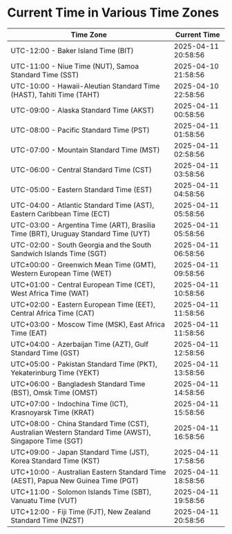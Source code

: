 # Current Time in Various Time Zones

| Time Zone | Current Time |
|-----------|--------------|
| UTC-12:00 - Baker Island Time (BIT) | 2025-04-11 20:58:56 |
| UTC-11:00 - Niue Time (NUT), Samoa Standard Time (SST) | 2025-04-10 21:58:56 |
| UTC-10:00 - Hawaii-Aleutian Standard Time (HAST), Tahiti Time (TAHT) | 2025-04-10 22:58:56 |
| UTC-09:00 - Alaska Standard Time (AKST) | 2025-04-11 00:58:56 |
| UTC-08:00 - Pacific Standard Time (PST) | 2025-04-11 01:58:56 |
| UTC-07:00 - Mountain Standard Time (MST) | 2025-04-11 02:58:56 |
| UTC-06:00 - Central Standard Time (CST) | 2025-04-11 03:58:56 |
| UTC-05:00 - Eastern Standard Time (EST) | 2025-04-11 04:58:56 |
| UTC-04:00 - Atlantic Standard Time (AST), Eastern Caribbean Time (ECT) | 2025-04-11 05:58:56 |
| UTC-03:00 - Argentina Time (ART), Brasília Time (BRT), Uruguay Standard Time (UYT) | 2025-04-11 05:58:56 |
| UTC-02:00 - South Georgia and the South Sandwich Islands Time (SGT) | 2025-04-11 06:58:56 |
| UTC±00:00 - Greenwich Mean Time (GMT), Western European Time (WET) | 2025-04-11 09:58:56 |
| UTC+01:00 - Central European Time (CET), West Africa Time (WAT) | 2025-04-11 10:58:56 |
| UTC+02:00 - Eastern European Time (EET), Central Africa Time (CAT) | 2025-04-11 11:58:56 |
| UTC+03:00 - Moscow Time (MSK), East Africa Time (EAT) | 2025-04-11 11:58:56 |
| UTC+04:00 - Azerbaijan Time (AZT), Gulf Standard Time (GST) | 2025-04-11 12:58:56 |
| UTC+05:00 - Pakistan Standard Time (PKT), Yekaterinburg Time (YEKT) | 2025-04-11 13:58:56 |
| UTC+06:00 - Bangladesh Standard Time (BST), Omsk Time (OMST) | 2025-04-11 14:58:56 |
| UTC+07:00 - Indochina Time (ICT), Krasnoyarsk Time (KRAT) | 2025-04-11 15:58:56 |
| UTC+08:00 - China Standard Time (CST), Australian Western Standard Time (AWST), Singapore Time (SGT) | 2025-04-11 16:58:56 |
| UTC+09:00 - Japan Standard Time (JST), Korea Standard Time (KST) | 2025-04-11 17:58:56 |
| UTC+10:00 - Australian Eastern Standard Time (AEST), Papua New Guinea Time (PGT) | 2025-04-11 18:58:56 |
| UTC+11:00 - Solomon Islands Time (SBT), Vanuatu Time (VUT) | 2025-04-11 19:58:56 |
| UTC+12:00 - Fiji Time (FJT), New Zealand Standard Time (NZST) | 2025-04-11 20:58:56 |
